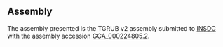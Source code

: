 

Assembly
--------

The assembly presented is the TGRUB v2 assembly submitted to
[INSDC](http://www.insdc.org) with the assembly accession
[GCA\_000224805.2](http://www.ebi.ac.uk/ena/data/view/GCA_000224805.2).
